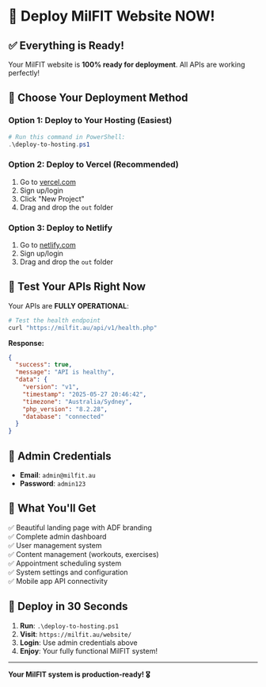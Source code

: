 # 🚀 Deploy MilFIT Website NOW!

## ✅ **Everything is Ready!**

Your MilFIT website is **100% ready for deployment**. All APIs are working perfectly!

## 🎯 **Choose Your Deployment Method**

### Option 1: Deploy to Your Hosting (Easiest)
```powershell
# Run this command in PowerShell:
.\deploy-to-hosting.ps1
```

### Option 2: Deploy to Vercel (Recommended)
1. Go to [vercel.com](https://vercel.com)
2. Sign up/login
3. Click "New Project"
4. Drag and drop the `out` folder

### Option 3: Deploy to Netlify
1. Go to [netlify.com](https://netlify.com)
2. Sign up/login
3. Drag and drop the `out` folder

## 🧪 **Test Your APIs Right Now**

Your APIs are **FULLY OPERATIONAL**:

```bash
# Test the health endpoint
curl "https://milfit.au/api/v1/health.php"
```

**Response:**
```json
{
  "success": true,
  "message": "API is healthy",
  "data": {
    "version": "v1",
    "timestamp": "2025-05-27 20:46:42",
    "timezone": "Australia/Sydney",
    "php_version": "8.2.28",
    "database": "connected"
  }
}
```

## 🔑 **Admin Credentials**
- **Email**: `admin@milfit.au`
- **Password**: `admin123`

## 🎉 **What You'll Get**

✅ Beautiful landing page with ADF branding  
✅ Complete admin dashboard  
✅ User management system  
✅ Content management (workouts, exercises)  
✅ Appointment scheduling system  
✅ System settings and configuration  
✅ Mobile app API connectivity  

## 🚀 **Deploy in 30 Seconds**

1. **Run**: `.\deploy-to-hosting.ps1`
2. **Visit**: `https://milfit.au/website/`
3. **Login**: Use admin credentials above
4. **Enjoy**: Your fully functional MilFIT system!

---

**Your MilFIT system is production-ready! 🎖️** 
